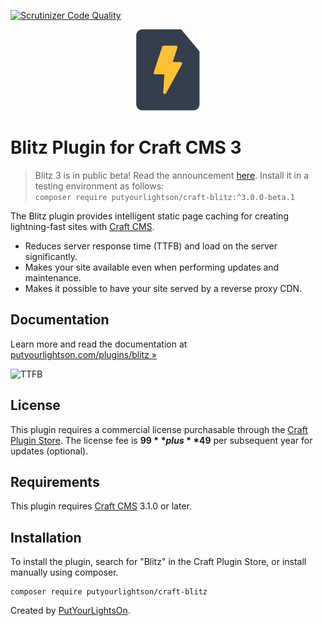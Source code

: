 [![Scrutinizer Code Quality](https://scrutinizer-ci.com/g/putyourlightson/craft-blitz/badges/quality-score.png?b=v2)](https://scrutinizer-ci.com/g/putyourlightson/craft-blitz/?branch=v2)

<p align="center"><img height="130" src="src/icon.svg"></p>

# Blitz Plugin for Craft CMS 3

> Blitz 3 is in public beta! Read the announcement [here](https://putyourlightson.com/articles/blitz-3-is-here-hello-jamstack). Install it in a testing environment as follows:  
`composer require putyourlightson/craft-blitz:^3.0.0-beta.1`

The Blitz plugin provides intelligent static page caching for creating lightning-fast sites with [Craft CMS](https://craftcms.com/).

- Reduces server response time (TTFB) and load on the server significantly. 
- Makes your site available even when performing updates and maintenance.
- Makes it possible to have your site served by a reverse proxy CDN.

## Documentation

Learn more and read the documentation at [putyourlightson.com/plugins/blitz »](https://putyourlightson.com/plugins/blitz)

![TTFB](https://putyourlightson.com/assets/images/plugins/blitz/ttfb.png)  

## License

This plugin requires a commercial license pur­chas­able through the [Craft Plugin Store](https://plugins.craftcms.com/blitz). The license fee is **$99** plus **$49** per subsequent year for updates (optional).

## Requirements

This plugin requires [Craft CMS](https://craftcms.com/) 3.1.0 or later.

## Installation

To install the plugin, search for "Blitz" in the Craft Plugin Store, or install manually using composer.

```
composer require putyourlightson/craft-blitz
```

Created by [PutYourLightsOn](https://putyourlightson.com/).

